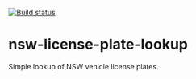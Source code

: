 [![Build status](https://dev.azure.com/nmur-devops-org/MyProject/_apis/build/status/nsw-license-plate-lookup-app%20-%20CI)](https://dev.azure.com/nmur-devops-org/MyProject/_build/latest?definitionId=1)

# nsw-license-plate-lookup
Simple lookup of NSW vehicle license plates.
